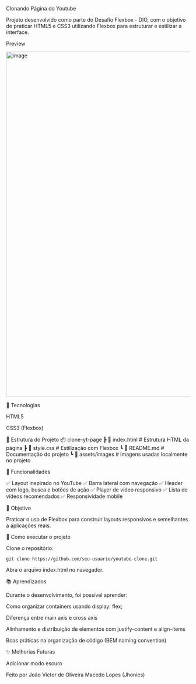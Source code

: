 Clonando Página do Youtube

Projeto desenvolvido como parte do Desafio Flexbox - DIO, com o objetivo de praticar HTML5 e CSS3 utilizando Flexbox para estruturar e estilizar a interface.

Preview 

<img width="1919" height="944" alt="image" src="https://github.com/user-attachments/assets/41790786-bd3b-4b26-923e-4b6c3645ea18" />

🚀 Tecnologias

HTML5

CSS3 (Flexbox)

📂 Estrutura do Projeto
📦 clone-yt-page
 ┣ 📜 index.html        # Estrutura HTML da página
 ┣ 📜 style.css         # Estilização com Flexbox
 ┗ 📜 README.md         # Documentação do projeto
 ┗ 📜 assets/images     # Imagens usadas localmente no projeto

📌 Funcionalidades

✅ Layout inspirado no YouTube
✅ Barra lateral com navegação
✅ Header com logo, busca e botões de ação
✅ Player de vídeo responsivo
✅ Lista de vídeos recomendados
✅ Responsividade mobile

🎯 Objetivo

Praticar o uso de Flexbox para construir layouts responsivos e semelhantes a aplicações reais.

🔧 Como executar o projeto

Clone o repositório:

```git clone https://github.com/seu-usuario/youtube-clone.git```


Abra o arquivo index.html no navegador.

📚 Aprendizados

Durante o desenvolvimento, foi possível aprender:

Como organizar containers usando display: flex;

Diferença entre main axis e cross axis

Alinhamento e distribuição de elementos com justify-content e align-items

Boas práticas na organização de código (BEM naming convention)

✨ Melhorias Futuras

Adicionar modo escuro

Feito por João Victor de Oliveira Macedo Lopes (Jhonies)
